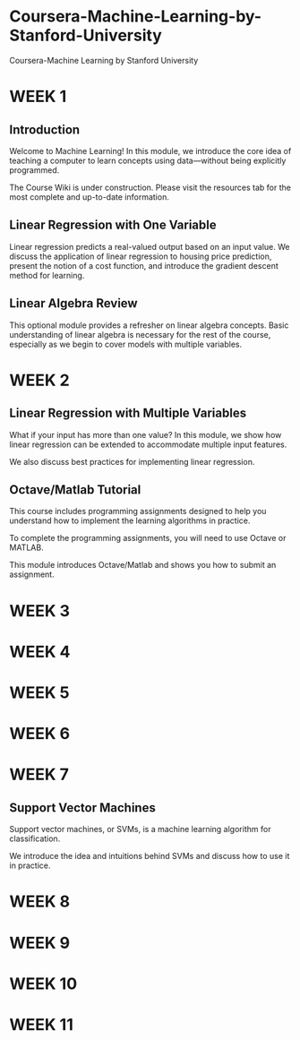 # Coursera-Machine-Learning-by-Stanford-University
Coursera-Machine Learning by Stanford University

# WEEK 1

## Introduction

Welcome to Machine Learning! In this module, we introduce the core idea of teaching a computer to learn concepts using data—without being explicitly programmed. 

The Course Wiki is under construction. Please visit the resources tab for the most complete and up-to-date information.

## Linear Regression with One Variable

Linear regression predicts a real-valued output based on an input value. We discuss the application of linear regression to housing price prediction, present the notion of a cost function, and introduce the gradient descent method for learning.

## Linear Algebra Review

This optional module provides a refresher on linear algebra concepts. Basic understanding of linear algebra is necessary for the rest of the course, especially as we begin to cover models with multiple variables.

# WEEK 2

## Linear Regression with Multiple Variables

What if your input has more than one value? In this module, we show how linear regression can be extended to accommodate multiple input features. 

We also discuss best practices for implementing linear regression.

## Octave/Matlab Tutorial

This course includes programming assignments designed to help you understand how to implement the learning algorithms in practice. 

To complete the programming assignments, you will need to use Octave or MATLAB. 

This module introduces Octave/Matlab and shows you how to submit an assignment.

# WEEK 3

# WEEK 4

# WEEK 5

# WEEK 6

# WEEK 7

## Support Vector Machines

Support vector machines, or SVMs, is a machine learning algorithm for classification. 

We introduce the idea and intuitions behind SVMs and discuss how to use it in practice.

# WEEK 8

# WEEK 9

# WEEK 10

# WEEK 11

